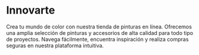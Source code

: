 # Innovarte
Crea tu mundo de color con nuestra tienda de pinturas en línea. Ofrecemos una amplia selección de pinturas y accesorios de alta calidad para todo tipo de proyectos. Navega fácilmente, encuentra inspiración y realiza compras seguras en nuestra plataforma intuitiva.
